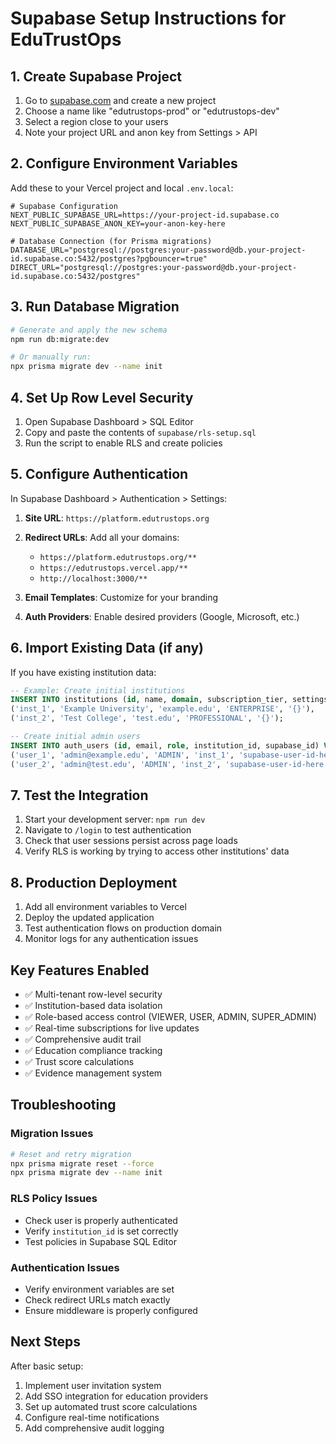 # Supabase Setup Instructions for EduTrustOps

## 1. Create Supabase Project

1. Go to [supabase.com](https://supabase.com) and create a new project
2. Choose a name like "edutrustops-prod" or "edutrustops-dev"
3. Select a region close to your users
4. Note your project URL and anon key from Settings > API

## 2. Configure Environment Variables

Add these to your Vercel project and local `.env.local`:

```env
# Supabase Configuration
NEXT_PUBLIC_SUPABASE_URL=https://your-project-id.supabase.co
NEXT_PUBLIC_SUPABASE_ANON_KEY=your-anon-key-here

# Database Connection (for Prisma migrations)
DATABASE_URL="postgresql://postgres:your-password@db.your-project-id.supabase.co:5432/postgres?pgbouncer=true"
DIRECT_URL="postgresql://postgres:your-password@db.your-project-id.supabase.co:5432/postgres"
```

## 3. Run Database Migration

```bash
# Generate and apply the new schema
npm run db:migrate:dev

# Or manually run:
npx prisma migrate dev --name init
```

## 4. Set Up Row Level Security

1. Open Supabase Dashboard > SQL Editor
2. Copy and paste the contents of `supabase/rls-setup.sql`
3. Run the script to enable RLS and create policies

## 5. Configure Authentication

In Supabase Dashboard > Authentication > Settings:

1. **Site URL**: `https://platform.edutrustops.org`
2. **Redirect URLs**: Add all your domains:
   - `https://platform.edutrustops.org/**`
   - `https://edutrustops.vercel.app/**`
   - `http://localhost:3000/**`

3. **Email Templates**: Customize for your branding

4. **Auth Providers**: Enable desired providers (Google, Microsoft, etc.)

## 6. Import Existing Data (if any)

If you have existing institution data:

```sql
-- Example: Create initial institutions
INSERT INTO institutions (id, name, domain, subscription_tier, settings) VALUES
('inst_1', 'Example University', 'example.edu', 'ENTERPRISE', '{}'),
('inst_2', 'Test College', 'test.edu', 'PROFESSIONAL', '{}');

-- Create initial admin users
INSERT INTO auth_users (id, email, role, institution_id, supabase_id) VALUES
('user_1', 'admin@example.edu', 'ADMIN', 'inst_1', 'supabase-user-id-here'),
('user_2', 'admin@test.edu', 'ADMIN', 'inst_2', 'supabase-user-id-here');
```

## 7. Test the Integration

1. Start your development server: `npm run dev`
2. Navigate to `/login` to test authentication
3. Check that user sessions persist across page loads
4. Verify RLS is working by trying to access other institutions' data

## 8. Production Deployment

1. Add all environment variables to Vercel
2. Deploy the updated application
3. Test authentication flows on production domain
4. Monitor logs for any authentication issues

## Key Features Enabled

- ✅ Multi-tenant row-level security
- ✅ Institution-based data isolation
- ✅ Role-based access control (VIEWER, USER, ADMIN, SUPER_ADMIN)
- ✅ Real-time subscriptions for live updates
- ✅ Comprehensive audit trail
- ✅ Education compliance tracking
- ✅ Trust score calculations
- ✅ Evidence management system

## Troubleshooting

### Migration Issues
```bash
# Reset and retry migration
npx prisma migrate reset --force
npx prisma migrate dev --name init
```

### RLS Policy Issues
- Check user is properly authenticated
- Verify `institution_id` is set correctly
- Test policies in Supabase SQL Editor

### Authentication Issues
- Verify environment variables are set
- Check redirect URLs match exactly
- Ensure middleware is properly configured

## Next Steps

After basic setup:
1. Implement user invitation system
2. Add SSO integration for education providers
3. Set up automated trust score calculations
4. Configure real-time notifications
5. Add comprehensive audit logging
